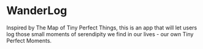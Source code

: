# WanderLog
Inspired by The Map of Tiny Perfect Things, this is an app that will let users log those small moments of serendipity we find in our lives - our own Tiny Perfect Moments.
